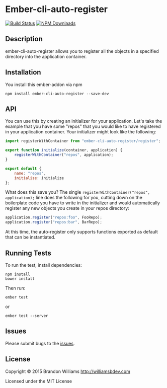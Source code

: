 # Ember-cli-auto-register

[![Build Status][]](https://travis-ci.org/williamsbdev/ember-cli-auto-register)
[![NPM Downlaads][]](https://www.npmjs.org/package/ember-cli-auto-register)

## Description

ember-cli-auto-register allows you to register all the
objects in a specified directory into the application
container.

## Installation

You install this ember-addon via npm

    npm install ember-cli-auto-register --save-dev

## API

You can use this by creating an initializer for your application. Let's take
the example that you have some "repos" that you would like to have
registered in your application container. Your initializer might look like
the following:

```javascript
import registerWithContainer from "ember-cli-auto-register/register";

export function initialize(container, application) {
    registerWithContainer("repos", application);
}

export default {
    name: "repos",
    initialize: initialize
};
```

What does this save you? The single `registerWithContainer("repos",
application);` line does the following for you, cutting down on the boilerplate
code you have to write in the initializer and would automatically register any
new objects you create in your repos directory:

```javascript
application.register("repos:foo", FooRepo);
application.register("repos:bar", BarRepo);
```

At this time, the auto-register only supports functions exported as default
that can be instantiated.

## Running Tests

To run the test, install dependencies:

    npm install
    bower install

Then run:

    ember test

or

    ember test --server

## Issues

Please submit bugs to the [issues].

## License

Copyright © 2015 Brandon Williams http://williamsbdev.com

Licensed under the MIT License

[Build Status]: https://travis-ci.org/williamsbdev/ember-cli-auto-register.svg?branch=master
[NPM Downlaads]: https://img.shields.io/npm/dm/ember-cli-auto-register.svg
[issues]: https://github.com/williamsbdev/ember-cli-auto-register/issues
